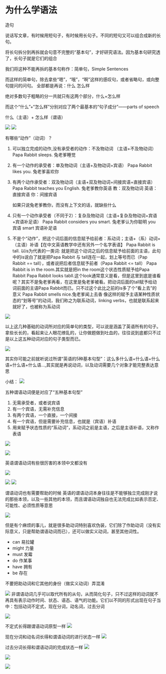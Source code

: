 
# 为什么学语法
造句

说话写文章，有时候用短句子，有时候用长句子。不同的短句又可以组合成新的长句。

将长句拆分到再拆就会句意不完整的“基本句”，才好研究语法。因为基本句研究透了，长句子就是它们的组合


我们将这种不能再拆的基本句称作：简单句，Simple Sentences

而这样的简单句，除去拿些“嗯”，“哦”，“啊”这样的感叹句，或者省略句，或向整句提问的问句。
全部都是再说：什么 怎么样

绝对多数句子粗略的分一共就只有这两个部分，什么+怎么样

而这个“什么”+“怎么样”分别对应了两个最基本的“句子成分”——parts of speech

什么（主语）+ 怎么样（谓语）


![](https://raw.githubusercontent.com/1990frog/imagebed/default/https://gitee.com/caijingquan/imagebed/20211114225529.png)
![](https://raw.githubusercontent.com/1990frog/imagebed/default/https://gitee.com/caijingquan/imagebed/20211114225530.png)

有哪些“动作”（动词）？

1. 可以独立完成的动作,没有承受者的动作：不及物动词 （主语+不及物动词）
   Papa Rabbit sleeps. 兔老爹睡觉
2. 有一个动作的承受者：单及物动词（主语+及物动词+宾语）
   Papa Rabbit likes you. 兔老爹喜欢你
3. 有两个动作承受者：双及物动词（主语+双及物动词+间接宾语+直接宾语）
   Papa Rabbit teaches you English. 兔老爹教你英语
   教：双及物动词
   英语：直接宾语
   你：间接宾语

   如果只说兔老爹教你，而没有上下文的话，就缺些什么

4. 只有一个动作承受者（不同于2）：复杂及物动词（主语+复杂及物动词+宾语+宾语补足语）
   Papa Rabbit considers you smart. 兔老爹认为你聪明
   you 宾语
   smart 宾语补足语
5. 不是个“动作”，把这个词后面的信息赋予给前者：系动词；主语+（系）动词+（主语）补语【在中文英语教学中还有另外一个名字表语】
   Papa Rabbit is tall.
   以is为代表的一类词: 就是把这个动词之后的信息赋予给前面的主语，此句中的is说白了就是把Papa Rabbit 与 tall连在一起，划上等号而已（Pap Rabbit == tall），或者说把后者信息赋予前者（Papa Rabbit <= tall）
   Papa Rabbit is in the room.其实就是把in the room这个状态性质赋予给Papa Rabbit
   Papa Rabbit looks tabll.这个look通常意义是看，但是这里到底是谁看呢？其实不是兔老爹再看，在这里是兔老爹被看。把动词后面的tall赋予给动词前面的主语Papa Rabbit而已。只不过这个此比之前的is多了个“看上去”的意义
   Papa Rabbit smells nice.兔老爹闻上去香
   像这样的赋予主语某种性质状态的“划等号”的动词，我们称之为联系动词，linking verbs，也就是联系起来就好了，也被称为系动词

![](https://raw.githubusercontent.com/1990frog/imagebed/default/https://gitee.com/caijingquan/imagebed/20211114232612.png)

以上这几种基础的动词所对应的简单句的类型，可以说是涵盖了英语所有的句子。拿些长长的，看起来让人眼花缭乱的，让你做题做到吐血的，往往说到底都只不过是以上这五种动词对应的句子类型而已。

![](https://raw.githubusercontent.com/1990frog/imagebed/default/https://gitee.com/caijingquan/imagebed/20211114232926.png)

其实你可能之前就听说过所谓“英语的5种基本句型”：这么多什么语+什么语+什么语+什么语+什么语...,其实就是再说动词，以及动词需要几个对象才能完整表达意思

小结：
![](https://raw.githubusercontent.com/1990frog/imagebed/default/https://gitee.com/caijingquan/imagebed/20211114233222.png)

五种谓语动词便是对应了“五种基本句型”

1. 无需承受者，或者说宾语
2. 有一个宾语，无需补充信息
3. 有两个宾语，一个直接，一个间接
4. 有一个宾语，但是需要补充信息，也就是（宾语）补语
5. 用来赋予状态性质的“系动词”，系动词之前是主语，之后是主语补语，又称作表语


![](https://raw.githubusercontent.com/1990frog/imagebed/default/https://gitee.com/caijingquan/imagebed/20211115230556.png)

![](https://raw.githubusercontent.com/1990frog/imagebed/default/https://gitee.com/caijingquan/imagebed/20211115230654.png)

英语谓语动词有些很厉害的本领中文都没有

![](https://raw.githubusercontent.com/1990frog/imagebed/default/https://gitee.com/caijingquan/imagebed/20211115231037.png)

![](https://raw.githubusercontent.com/1990frog/imagebed/default/https://gitee.com/caijingquan/imagebed/20211115231215.png)
![](https://raw.githubusercontent.com/1990frog/imagebed/default/https://gitee.com/caijingquan/imagebed/20211115231216.png)


谓语动词也有需要帮助的时候
英语的谓语动词本身往往是不能够独立完成刚才说的那些本领，以及一些其他的本领，而且谓语动词独自也无法完成比如表示否定、可能性、必须性质等意思

![](https://raw.githubusercontent.com/1990frog/imagebed/default/https://gitee.com/caijingquan/imagebed/20211115231632.png)

但是有个麻烦的事儿，就是很多助动词特别喜欢伪装，它们除了作助动词（没有实际意义，只是帮助谓语动词而已），还可以做实义动词，甚至其他词性。
+ can 易拉罐
+ might 力量
+ must 发霉
+ do 作某事
+ have 拥有
+ be 存在

不要把助动词和它其他的身份（做实义动词）弄混淆

![](https://raw.githubusercontent.com/1990frog/imagebed/default/https://gitee.com/caijingquan/imagebed/20211115232225.png)
非谓语动词几乎可以取代所有的从句，从而简化句子，只不过这样的动词就不再具有表示动作时间、状态、语态、语气的功能。它们以不同的形式出现在句子当中：包括动词不定式，现在分词，动名词，过去分词

![](https://raw.githubusercontent.com/1990frog/imagebed/default/https://gitee.com/caijingquan/imagebed/20211115232552.png)

不定式长得跟谓语动词原型一样
![](https://raw.githubusercontent.com/1990frog/imagebed/default/https://gitee.com/caijingquan/imagebed/20211115232756.png)

现在分词和动名词长得和谓语动词的进行状态一样
![](https://raw.githubusercontent.com/1990frog/imagebed/default/https://gitee.com/caijingquan/imagebed/20211115232903.png)

过去分词长得和谓语动词的完成状态一样
![](https://raw.githubusercontent.com/1990frog/imagebed/default/https://gitee.com/caijingquan/imagebed/20211115232939.png)


![](https://raw.githubusercontent.com/1990frog/imagebed/default/https://gitee.com/caijingquan/imagebed/20211115233142.png)

![](https://raw.githubusercontent.com/1990frog/imagebed/default/https://gitee.com/caijingquan/imagebed/20211115233434.png)